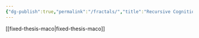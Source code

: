 ```yaml
---
{"dg-publish":true,"permalink":"/fractals/","title":"Recursive Cognition","tags":["cognition","recursion","theory"]}
---
```


[[fixed-thesis-maco\|fixed-thesis-maco]]

